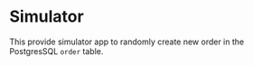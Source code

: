 # Simulator

This provide simulator app to randomly create new order in the PostgresSQL `order` table.
